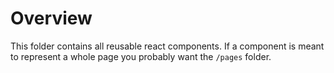 # Overview
This folder contains all reusable react components. If a component is meant to represent a whole page
you probably want the `/pages` folder.